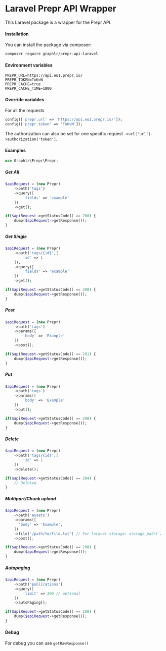 # Laravel Prepr API Wrapper

This Laravel package is a wrapper for the Prepr API.

#### Installation

You can install the package via composer:

```bash
composer require graphlr/prepr-api-laravel
```

#### Environment variables

```text
PREPR_URL=https://api.eu1.prepr.io/
PREPR_TOKEN=ToKeN
PREPR_CACHE=true
PREPR_CACHE_TIME=1800
```

#### Override variables

For all the requests
```php
config(['prepr.url' => 'https://api.eu1.prepr.io/']);
config(['prepr.token' => 'ToKeN']);
```

The authorization can also be set for one specific request `->url('url')->authorization('token')`.


#### Examples

```php
use Graphlr\Prepr\Prepr;
```

##### Get All

```php
$apiRequest = (new Prepr)
    ->path('tags')
    ->query([
        'fields' => 'example'
    ])
    ->get();

if($apiRequest->getStatusCode() == 200) {
    dump($apiRequest->getResponse());
}
```

##### Get Single

```php
$apiRequest = (new Prepr)
    ->path('tags/{id}',[
        'id' => 1
    ]),
    ->query([
        'fields' => 'example'
    ])
    ->get();

if($apiRequest->getStatusCode() == 200) {
    dump($apiRequest->getResponse());
}
```

##### Post

```php
$apiRequest = (new Prepr)
    ->path('tags')
    ->params([
        'body' => 'Example'
    ])
    ->post();

if($apiRequest->getStatusCode() == 201) {
    dump($apiRequest->getResponse());
}
```

##### Put

```php
$apiRequest = (new Prepr)
    ->path('tags')
    ->params([
        'body' => 'Example'
    ])
    ->put();

if($apiRequest->getStatusCode() == 200) {
    dump($apiRequest->getResponse());
}
```

##### Delete

```php
$apiRequest = (new Prepr)
    ->path('tags/{id}',[
        'id' => 1
    ])
    ->delete();

if($apiRequest->getStatusCode() == 204) {
    // Deleted.
}
```

##### Multipart/Chunk upload

```php
$apiRequest = (new Prepr)
    ->path('assets')
    ->params([
      'body' => 'Example',
    ])
    ->file('/path/to/file.txt') // For laravel storage: storage_path('app/file.ext')
    ->post();

if($apiRequest->getStatusCode() == 200) {
    dump($apiRequest->getResponse());
}
```

##### Autopaging

```php
$apiRequest = (new Prepr)
    ->path('publications')
    ->query([
        'limit' => 200 // optional
    ])
    ->autoPaging();

if($apiRequest->getStatusCode() == 200) {
    dump($apiRequest->getResponse());
}
```


#### Debug

For debug you can use `getRawResponse()`
